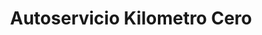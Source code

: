 ---
title: "Autoservicio Kilometro Cero"
url: /quito/autoservicio-kilometro-cero/
shop: Autowerkstatt
---